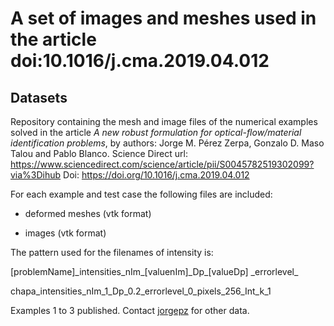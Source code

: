 # A set of images and meshes used in the article doi:10.1016/j.cma.2019.04.012

## Datasets

Repository containing the mesh and image files of the numerical examples solved in the article _A new robust formulation for optical-flow/material identification problems_, by authors: Jorge M. Pérez Zerpa, Gonzalo D. Maso Talou and Pablo Blanco.  Science Direct url: https://www.sciencedirect.com/science/article/pii/S0045782519302099?via%3Dihub Doi: https://doi.org/10.1016/j.cma.2019.04.012

For each example and test case the following files are included:

- deformed meshes (vtk format)

- images (vtk format)


The pattern used for the filenames of intensity is:

[problemName]\_intensities\_nIm\_[valuenIm]\_Dp\_[valueDp]
\_errorlevel\_

chapa_intensities_nIm_1_Dp_0.2_errorlevel_0_pixels_256_Int_k_1

Examples 1 to 3 published. Contact [jorgepz](https://www.fing.edu.uy/~jorgepz/) for other data.
